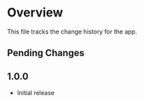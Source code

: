 # Overview

This file tracks the change history for the app.

## Pending Changes

## 1.0.0

* Initial release